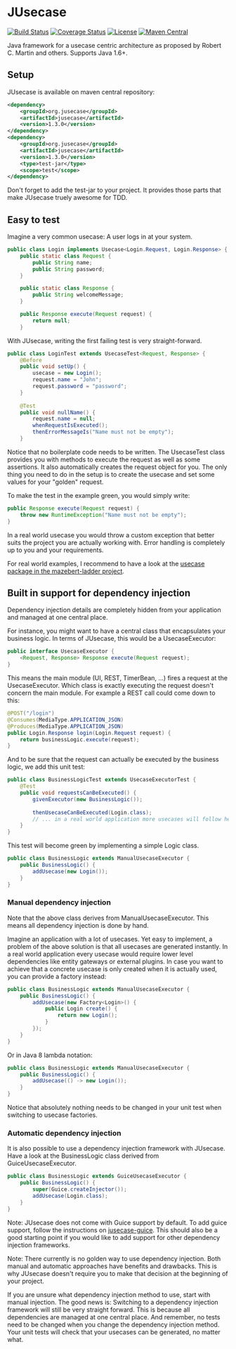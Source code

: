 # JUsecase
[![Build Status](https://travis-ci.org/casid/jusecase.svg?branch=master)](https://travis-ci.org/casid/jusecase)
[![Coverage Status](https://coveralls.io/repos/github/casid/jusecase/badge.svg?branch=master)](https://coveralls.io/github/casid/jusecase?branch=master)
[![License](https://img.shields.io/badge/license-Apache%202.0-blue.svg)](https://raw.githubusercontent.com/casid/jusecase/master/LICENSE)
[![Maven Central](https://img.shields.io/maven-central/v/org.jusecase/jusecase.svg)](http://mvnrepository.com/artifact/org.jusecase/jusecase)

Java framework for a usecase centric architecture as proposed by Robert C. Martin and others. Supports Java 1.6+.

## Setup
JUsecase is available on maven central repository:
```xml
<dependency>
    <groupId>org.jusecase</groupId>
    <artifactId>jusecase</artifactId>
    <version>1.3.0</version>
</dependency>
<dependency>
    <groupId>org.jusecase</groupId>
    <artifactId>jusecase</artifactId>
    <version>1.3.0</version>
    <type>test-jar</type>
    <scope>test</scope>
</dependency>
```

Don't forget to add the test-jar to your project. It provides those parts that make JUsecase truely awesome for TDD.

## Easy to test
Imagine a very common usecase: A user logs in at your system.
```java
public class Login implements Usecase<Login.Request, Login.Response> {
    public static class Request {
        public String name;
        public String password;
    }

    public static class Response {
        public String welcomeMessage;
    }

    public Response execute(Request request) {
        return null;
    }
```

With JUsecase, writing the first failing test is very straight-forward.

```java
public class LoginTest extends UsecaseTest<Request, Response> {
    @Before
    public void setUp() {
        usecase = new Login();
        request.name = "John";
        request.password = "password";
    }
    
    @Test
    public void nullName() {
        request.name = null;
        whenRequestIsExecuted();
        thenErrorMessageIs("Name must not be empty");
    }
```

Notice that no boilerplate code needs to be written. The UsecaseTest class provides you with methods to execute the request as well as some assertions. It also automatically creates the request object for you. The only thing you need to do in the setup is to create the usecase and set some values for your "golden" request.

To make the test in the example green, you would simply write:

```java
public Response execute(Request request) {
    throw new RuntimeException("Name must not be empty");
}
```

In a real world usecase you would throw a custom exception that better suits the project you are actually working with. Error handling is completely up to you and your requirements.

For real world examples, I recommend to have a look at the [usecase package in the mazebert-ladder project](https://github.com/casid/mazebert-ladder/tree/master/src/main/java/com/mazebert/usecases).

## Built in support for dependency injection
Dependency injection details are completely hidden from your application and managed at one central place.

For instance, you might want to have a central class that encapsulates your business logic. In terms of JUsecase, this would be a UsecaseExecutor:

```java
public interface UsecaseExecutor {
    <Request, Response> Response execute(Request request);
}
```

This means the main module (UI, REST, TimerBean, ...) fires a request at the UsecaseExecutor. Which class is exactly executing the request doesn't concern the main module. For example a REST call could come down to this:

```java
@POST("/login")
@Consumes(MediaType.APPLICATION_JSON)
@Produces(MediaType.APPLICATION_JSON)
public Login.Response login(Login.Request request) {
    return businessLogic.execute(request);
}
```

And to be sure that the request can actually be executed by the business logic, we add this unit test:

```java
public class BusinessLogicTest extends UsecaseExecutorTest {
    @Test
    public void requestsCanBeExecuted() {
        givenExecutor(new BusinessLogic());
        
        thenUsecaseCanBeExecuted(Login.class);
        // ... in a real world application more usecases will follow here.
    }
}
```

This test will become green by implementing a simple Logic class.

```java
public class BusinessLogic extends ManualUsecaseExecutor {
    public BusinessLogic() {
        addUsecase(new Login());
    }
}
```

### Manual dependency injection
Note that the above class derives from ManualUsecaseExecutor. This means all dependency injection is done by hand.

Imagine an application with a lot of usecases. Yet easy to implement, a problem of the above solution is that all usecases are generated instantly. In a real world application every usecase would require lower level dependencies like entity gateways or external plugins. In case you want to achieve that a concrete usecase is only created when it is actually used, you can provide a factory instead:

```java
public class BusinessLogic extends ManualUsecaseExecutor {
    public BusinessLogic() {
        addUsecase(new Factory<Login>() {
            public Login create() {
                return new Login();
            }
        });
    }
}
```

Or in Java 8 lambda notation:
```java
public class BusinessLogic extends ManualUsecaseExecutor {
    public BusinessLogic() {
        addUsecase(() -> new Login());
    }
}
```

Notice that absolutely nothing needs to be changed in your unit test when switching to usecase factories.

### Automatic dependency injection
It is also possible to use a dependency injection framework with JUsecase. Have a look at the BusinessLogic class derived from GuiceUsecaseExecutor.

```java
public class BusinessLogic extends GuiceUsecaseExecutor {
    public BusinessLogic() {
        super(Guice.createInjector());
        addUsecase(Login.class);
    }
}
```

Note: JUsecase does not come with Guice support by default. To add guice support, follow the instructions on [jusecase-guice](https://github.com/casid/jusecase-guice). This should also be a good starting point if you would like to add support for other dependency injection frameworks.

Note: There currently is no golden way to use dependency injection. Both manual and automatic approaches have benefits and drawbacks. This is why JUsecase doesn't require you to make that decision at the beginning of your project.

If you are unsure what dependency injection method to use, start with manual injection. The good news is: Switching to a dependency injection framework will still be very straight forward. This is because all dependencies are managed at one central place. And remember, no tests need to be changed when you change the dependency injection method. Your unit tests will check that your usecases can be generated, no matter what.
